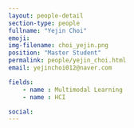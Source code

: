 ```yaml
---
layout: people-detail
section-type: people
fullname: "Yejin Choi"
emoji: 
img-filename: choi_yejin.png
position: "Master Student"
permalink: people/yejin_choi.html
email: yejinchoi012@naver.com

fields:
    - name : Multimodal Learning
    - name : HCI

social:
---
```

